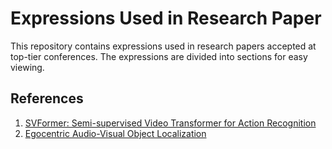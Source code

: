 # Expressions Used in Research Paper
This repository contains expressions used in research papers accepted at top-tier conferences. The expressions are divided into sections for easy viewing.

## References
1. [SVFormer: Semi-supervised Video Transformer for Action Recognition](https://arxiv.org/pdf/2211.13222.pdf)
2. [Egocentric Audio-Visual Object Localization](https://arxiv.org/pdf/2303.13471.pdf)
